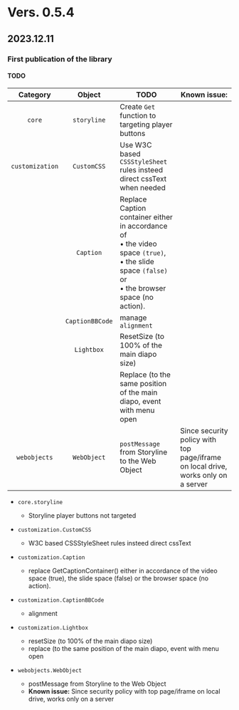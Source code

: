 # Vers. 0.5.4
## 2023.12.11
### **First publication of the library**
#### TODO



| Category | Object | TODO | **Known issue:**  |
| :----: | :----: | ------ | ------ |
| `core` | `storyline` | Create `Get` function to targeting player buttons | |
| `customization` | `CustomCSS` | Use W3C based `CSSStyleSheet` rules insteed direct cssText when needed | |
|  | `Caption` | Replace Caption container either in accordance of <br>  • the video space `(true)`, <br>  • the slide space `(false)` or <br>  • the browser space (no action). |  |
|  | `CaptionBBCode`| manage `alignment` |  |
|  | `Lightbox` | ResetSize (to 100% of the main diapo size) |  |
|  |  | Replace (to the same position of the main diapo, event with menu open |  |
| `webobjects` | `WebObject` | `postMessage` from Storyline to the Web Object | Since security policy with top page/iframe on local drive, works only on a server  |



- `core.storyline`
  -   Storyline player buttons not targeted  
  
- `customization.CustomCSS`
  - W3C based CSSStyleSheet rules insteed direct cssText
 
- `customization.Caption`
  - replace GetCaptionContainer() either in accordance of the video space (true), the slide space (false) or the browser space (no action).

-  `customization.CaptionBBCode`
    -   alignment

-  `customization.Lightbox`
    -   resetSize (to 100% of the main diapo size)
    -   replace (to the same position of the main diapo, event with menu open
      
- `webobjects.WebObject` 
    -   postMessage from Storyline to the Web Object
    -   **Known issue:** Since security policy with top page/iframe on local drive, works only on a server
